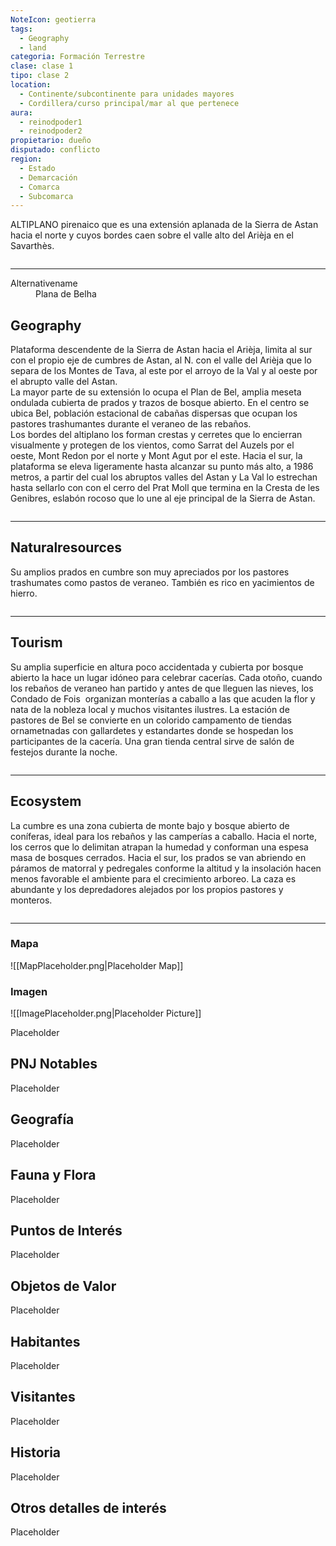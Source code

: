 ```yaml
---
NoteIcon: geotierra
tags:
  - Geography 
  - land 
categoria: Formación Terrestre
clase: clase 1
tipo: clase 2
location: 
  - Continente/subcontinente para unidades mayores
  - Cordillera/curso principal/mar al que pertenece 
aura:
  - reinodpoder1
  - reinodpoder2
propietario: dueño
disputado: conflicto
region:
  - Estado 
  - Demarcación
  - Comarca
  - Subcomarca
---
```





 <section class="wa-section main-content"><p><span class="dropcap">A</span>LTIPLANO pirenaico que es una extensión aplanada de la <span data-article-privacy="private" data-article-id="a22a76f2-5b76-483c-bde4-4fa9be611bd1" data-template-type="location" class="private-article article-unlinked entity-link wa-link">Sierra de Astan</span> hacia el norte y cuyos bordes caen sobre el valle alto del <span class="article-link article-explorer-link entity-link wa-link" data-article-privacy="public" data-article-id="cbdd5b43-1a4e-4b3b-bcad-67ecb60f704d" data-template-type="location" data-article="cbdd5b43-1a4e-4b3b-bcad-67ecb60f704d">Arièja</span> en el <span class="article-link article-explorer-link entity-link wa-link" data-article-privacy="public" data-article-id="10eee935-c213-4308-8af4-73b1d428b1ec" data-template-type="location" data-article="10eee935-c213-4308-8af4-73b1d428b1ec">Savarthès</span>.</p><div id="2a2fc71577d4d71d165e77fdaaef8d22" class="visibility-toggler image-thumb-container user-css-image-thumbnail position-relative padding-10 "><img src="https://worldanvil.com/uploads/images/4542a0c779c6717e3f968a44c4390a53.jpeg" alt title="Raquettes-a-Beille38-1.jpeg" /></div>
<hr /><p></p></section>  <section data-section-id="alternativename" class="wa-section public"><dl><dt>Alternativename</dt><dd>Plana de Belha</dd></dl></section><section data-section-id="geography" class="wa-section public"><h2>Geography</h2>
<p>Plataforma descendente de la <span data-article-privacy="private" data-article-id="a22a76f2-5b76-483c-bde4-4fa9be611bd1" data-template-type="location" class="private-article article-unlinked entity-link wa-link">Sierra de Astan</span> hacia el Arièja, limita al sur con el propio eje de cumbres de Astan, al N. con el valle del Arièja que lo separa de los <span class="article-link article-explorer-link entity-link wa-link" data-article-privacy="public" data-article-id="805ba72b-854c-4855-aee7-c32680c3baef" data-template-type="location" data-article="805ba72b-854c-4855-aee7-c32680c3baef">Montes de Tava</span>, al este por el arroyo de la Val y al oeste por el abrupto valle del <span class="article-link article-explorer-link entity-link wa-link" data-article-privacy="public" data-article-id="b311c872-59bd-4a54-a26c-8e85de6fb223" data-template-type="location" data-article="b311c872-59bd-4a54-a26c-8e85de6fb223">Astan</span>. 
<br />
La mayor parte de su extensión lo ocupa el <span data-article-privacy="private" data-article-id="4b5391cc-c52c-403c-901a-34494163fb8b" data-template-type="location" class="private-article article-unlinked entity-link wa-link">Plan de Bel</span>, amplia meseta ondulada cubierta de prados y trazos de bosque abierto. En el centro se ubica <span data-article-privacy="private" data-article-id="b46f76d2-773b-45dd-a040-842a4fec9d1c" data-template-type="settlement" class="private-article article-unlinked entity-link wa-link">Bel</span>, población estacional de cabañas dispersas que ocupan los pastores trashumantes durante el veraneo de las rebaños.
<br />Los bordes del altiplano los forman crestas y cerretes que lo encierran visualmente y protegen de los vientos, como <span class="article-link article-explorer-link entity-link wa-link" data-article-privacy="public" data-article-id="dfac0f3c-bb4e-4511-9e37-67915d1bb6b5" data-template-type="location" data-article="dfac0f3c-bb4e-4511-9e37-67915d1bb6b5">Sarrat del Auzels</span> por el oeste, <span class="article-link article-explorer-link entity-link wa-link" data-article-privacy="public" data-article-id="f6f9295a-2d70-4126-9d67-3b0e7ade61a0" data-template-type="location" data-article="f6f9295a-2d70-4126-9d67-3b0e7ade61a0">Mont Redon</span> por el norte y <span class="article-link article-explorer-link entity-link wa-link" data-article-privacy="public" data-article-id="7b50285d-9ada-4e7e-8748-031e7d7aeee6" data-template-type="location" data-article="7b50285d-9ada-4e7e-8748-031e7d7aeee6">Mont Agut</span> por el este. Hacia el sur, la plataforma se eleva ligeramente hasta alcanzar su punto más alto, a 1986 metros, a partir del cual los abruptos valles del Astan y La Val lo estrechan hasta sellarlo con con el cerro del Prat Moll que termina en la Cresta de les Genibres, eslabón rocoso que lo une al eje principal de la Sierra de Astan.
</p><div id="89f86ae594ede1b58964c58ad67246d3" class="visibility-toggler image-thumb-container user-css-image-thumbnail position-relative padding-10 "><img src="https://worldanvil.com/uploads/images/f46fea4f5e9162b3a5b49821e13870c7.png" alt title="Macizo de Bel.png" /></div><p></p><hr /></section><section data-section-id="naturalresources" class="wa-section public"><h2>Naturalresources</h2>
<p>Su amplios prados en cumbre son muy apreciados por los pastores trashumates como pastos de veraneo. También es rico en yacimientos de hierro. </p><div id="5831b9441eced378f2b9fa3db618b8a8" class="visibility-toggler image-thumb-container user-css-image-thumbnail position-relative padding-10 "><img src="https://worldanvil.com/uploads/images/6bdbca1b53bc110a961bf2e6ba17e5ec.jpeg" alt title="plan de bel2.jpeg" /></div><p></p><hr /></section><section data-section-id="tourism" class="wa-section public"><h2>Tourism</h2>
<p>Su amplia superficie en altura poco accidentada y cubierta por bosque abierto la hace un lugar idóneo para celebrar cacerías. Cada otoño, cuando los rebaños de veraneo han partido y antes de que lleguen las nieves, los <span data-article-privacy="private" data-article-id="83b68d70-7b36-4096-a92e-6bdeb1de3b8c" data-template-type="organization" class="private-article article-unlinked entity-link wa-link">Condado de Fois</span>  organizan monterías a caballo a las que acuden la flor y nata de la nobleza local y muchos visitantes ilustres. La estación de pastores de Bel se convierte en un colorido campamento de tiendas ornametnadas con gallardetes y estandartes donde se hospedan los participantes de la cacería. Una gran tienda central sirve de salón de festejos durante la noche. </p><div id="30f3905d88b1c693114fb73182bf4964" class="visibility-toggler image-thumb-container user-css-image-thumbnail position-relative padding-10 "><img src="https://worldanvil.com/uploads/images/c151a9d50770a3bd8119113e258ea7fe.jpeg" alt title="plan de beille.jpeg" /></div><p></p><hr /></section><section data-section-id="ecosystem" class="wa-section public"><h2>Ecosystem</h2>
<p>La cumbre es una zona cubierta de monte bajo y bosque abierto de coníferas, ideal para los rebaños y las camperías a caballo. Hacia el norte, los cerros que lo delimitan atrapan la humedad y conforman una espesa masa de bosques cerrados. Hacia el sur, los prados se van abriendo en páramos de matorral y pedregales conforme la altitud y la insolación hacen menos favorable el ambiente para el crecimiento arboreo. La caza es abundante y los depredadores alejados por los propios pastores y monteros.
</p><div id="27aa36f8da3fb5e580a94610f7ebad6a" class="visibility-toggler image-thumb-container user-css-image-thumbnail position-relative padding-10 "><img src="https://worldanvil.com/uploads/images/543d279390228b71e78d1bc1766272fc.jpeg" alt title="plan de bel.jpeg" /></div><p></p><hr /></section>   

### Mapa
![[MapPlaceholder.png|Placeholder Map]]

### Imagen
![[ImagePlaceholder.png|Placeholder Picture]]

Placeholder

## PNJ Notables
Placeholder

## Geografía
Placeholder

## Fauna y Flora
Placeholder

## Puntos de Interés
Placeholder

## Objetos de Valor
Placeholder

## Habitantes
Placeholder

## Visitantes
Placeholder

## Historia
Placeholder

## Otros detalles de interés
Placeholder

